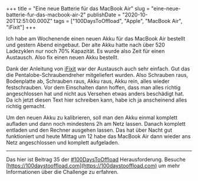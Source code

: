 +++
title = "Eine neue Batterie für das MacBook Air"
slug = "eine-neue-batterie-fur-das-macbook-air-2"
publishDate = "2020-10-20T12:51:00.000Z"
tags = ["100DaysToOffload", "Apple", "MacBook Air", "iFixit"]
+++

Ich habe am Wochenende einen neuen Akku für das MacBook Air bestellt und gestern Abend eingebaut. Der alte Akku hatte nach über 520 Ladezyklen nur noch 70% Kapazität. Es wurde also Zeit für einen Austausch. Also fix einen neuen Akku bestellt.

<!--more-->

Dank der Anleitung von [iFixit](https://de.ifixit.com/Anleitung/MacBook+Air+13-Inch+Mid+2013+Akku+Austausch/15205) war der Austausch auch sehr einfach. Gut das die Pentalobe-Schraubendreher mitgeliefert wurden. Also Schrauben raus, Bodenplatte ab, Schrauben raus, Akku raus, Akku rein, alles wieder festschrauben. Vor dem Einschalten dann hoffen, dass man alles richtig angeschlossen hat und nicht aus Versehen etwas anders beschädigt hat. Da ich jetzt diesen Text hier schreiben kann, habe ich ja anscheinend alles richtig gemacht.

Um den neuen Akku zu kalibrieren, soll man den Akku einmal komplett aufladen und dann noch mindestens 2h am Netz lassen. Danach komplett entladen und den Rechner ausgehen lassen. Das hat über Nacht gut funktioniert und heute Mittag um 12 habe das MacBook Air dann wieder ans Netz angeschlossen und komplett aufgeladen.

---

Das hier ist Beitrag 35 der [#100DaysToOffload](/tag/100DaysToOffload) Herausforderung. Besuche [https://100daystooffload.com](https://100daystooffload.com) um mehr Informationen über die Challenge zu erfahren.